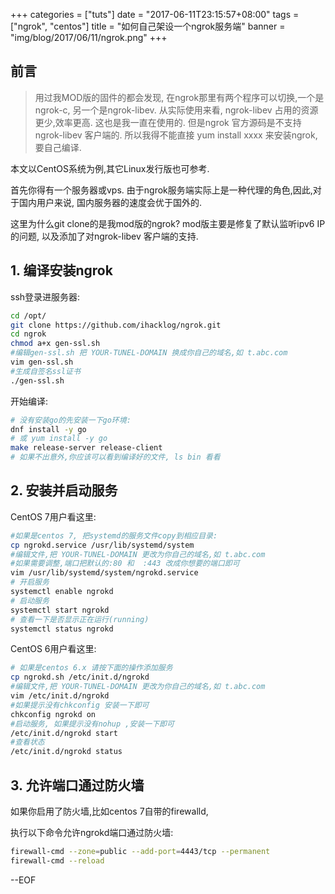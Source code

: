 +++
categories = ["tuts"]
date = "2017-06-11T23:15:57+08:00"
tags = ["ngrok", "centos"]
title = "如何自己架设一个ngrok服务端"
banner = "img/blog/2017/06/11/ngrok.png"
+++

## 前言

> 用过我MOD版的固件的都会发现, 在ngrok那里有两个程序可以切换,一个是ngrok-c, 另一个是ngrok-libev.
> 从实际使用来看, ngrok-libev 占用的资源更少,效率更高. 这也是我一直在使用的.
> 但是ngrok 官方源码是不支持 ngrok-libev 客户端的. 所以我得不能直接 yum install xxxx 来安装ngrok, 要自己编译.

本文以CentOS系统为例,其它Linux发行版也可参考.

首先你得有一个服务器或vps.
由于ngrok服务端实际上是一种代理的角色,因此,对于国内用户来说,
国内服务器的速度会优于国外的.

这里为什么git clone的是我mod版的ngrok?
mod版主要是修复了默认监听ipv6 IP的问题,
以及添加了对ngrok-libev 客户端的支持.

## 1. 编译安装ngrok

ssh登录进服务器:

```bash
cd /opt/
git clone https://github.com/ihacklog/ngrok.git
cd ngrok
chmod a+x gen-ssl.sh
#编辑gen-ssl.sh 把 YOUR-TUNEL-DOMAIN 换成你自己的域名,如 t.abc.com
vim gen-ssl.sh
#生成自签名ssl证书
./gen-ssl.sh
```

开始编译:
```bash
# 没有安装go的先安装一下go环境:
dnf install -y go
# 或 yum install -y go
make release-server release-client
# 如果不出意外,你应该可以看到编译好的文件, ls bin 看看
```

## 2. 安装并启动服务

CentOS 7用户看这里:

```bash
#如果是centos 7, 把systemd的服务文件copy到相应目录:
cp ngrokd.service /usr/lib/systemd/system
#编辑文件,把 YOUR-TUNEL-DOMAIN 更改为你自己的域名,如 t.abc.com
#如果需要调整,端口把默认的:80 和  :443 改成你想要的端口即可
vim /usr/lib/systemd/system/ngrokd.service
# 开启服务
systemctl enable ngrokd
# 启动服务
systemctl start ngrokd
# 查看一下是否显示正在运行(running)
systemctl status ngrokd
```

CentOS 6用户看这里:

```bash
# 如果是centos 6.x 请按下面的操作添加服务
cp ngrokd.sh /etc/init.d/ngrokd
#编辑文件,把 YOUR-TUNEL-DOMAIN 更改为你自己的域名,如 t.abc.com
vim /etc/init.d/ngrokd
#如果提示没有chkconfig 安装一下即可
chkconfig ngrokd on
#启动服务, 如果提示没有nohup ,安装一下即可
/etc/init.d/ngrokd start
#查看状态
/etc/init.d/ngrokd status
```

## 3. 允许端口通过防火墙
如果你启用了防火墙,比如centos 7自带的firewalld,

执行以下命令允许ngrokd端口通过防火墙:
```bash
firewall-cmd --zone=public --add-port=4443/tcp --permanent
firewall-cmd --reload
```

--EOF
